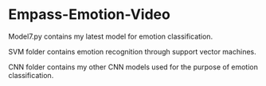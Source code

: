 # Empass-Emotion-Video


Model7.py contains my latest model for emotion classification.


SVM folder contains emotion recognition through support vector machines.


CNN folder contains my other CNN models used for the purpose of emotion classification.
